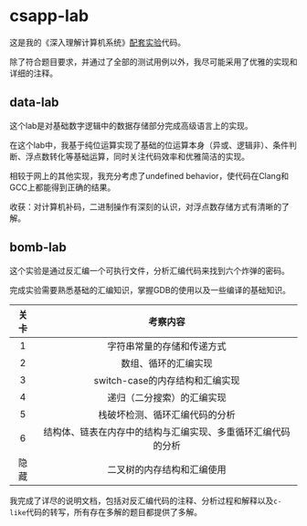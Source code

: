 # csapp-lab

这是我的《深入理解计算机系统》[配套实验](http://csapp.cs.cmu.edu/3e/labs.html)代码。

除了符合题目要求，并通过了全部的测试用例以外，我尽可能采用了优雅的实现和详细的注释。

## data-lab

这个lab是对基础数字逻辑中的数据存储部分完成高级语言上的实现。

在这个lab中，我基于纯位运算实现了基础的位运算本身（异或、逻辑非）、条件判断、浮点数转化等基础运算，同时关注代码效率和优雅简洁的实现。

相较于网上的其他实现，我充分考虑了undefined behavior，使代码在Clang和GCC上都能得到正确的结果。

收获：对计算机补码，二进制操作有深刻的认识，对浮点数存储方式有清晰的了解。

## bomb-lab

这个实验是通过反汇编一个可执行文件，分析汇编代码来找到六个炸弹的密码。

完成实验需要熟悉基础的汇编知识，掌握GDB的使用以及一些编译的基础知识。

| 关卡  |                           考察内容                           |
| :---: | :----------------------------------------------------------: |
|   1   |                  字符串常量的存储和传递方式                  |
|   2   |                     数组、循环的汇编实现                     |
|   3   |               switch-case的内存结构和汇编实现                |
|   4   |                  递归（二分搜索）的汇编实现                  |
|   5   |                栈破坏检测、循环汇编代码的分析                |
|   6   | 结构体、链表在内存中的结构与汇编实现、多重循环汇编代码的分析 |
| 隐藏  |                  二叉树的内存结构和汇编使用                  |

我完成了详尽的说明文档，包括对反汇编代码的注释、分析过程和解释以及`c-like`代码的转写，所有存在多解的题目都提供了多解。